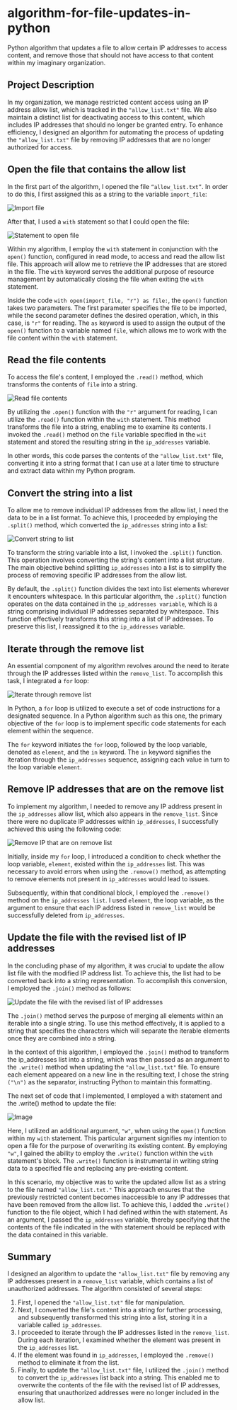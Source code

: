 # algorithm-for-file-updates-in-python

Python algorithm that updates a file to allow certain IP addresses to access content, and remove those that should not have access to that content within my imaginary organization.

## Project Description

In my organization, we manage restricted content access using an IP address allow list, which is tracked in the ```"allow_list.txt"``` file. We also maintain a distinct list for deactivating access to this content, which includes IP addresses that should no longer be granted entry. To enhance efficiency, I designed an algorithm for automating the process of updating the ```"allow_list.txt"``` file by removing IP addresses that are no longer authorized for access.

## Open the file that contains the allow list

In the first part of the algorithm, I opened the file ```“allow_list.txt”```. In order to do this, I first assigned this as a string to the variable ```import_file```:

![Import file](https://i.imgur.com/6lyIvFu.png)

After that, I used a ```with``` statement so that I could open the file:

![Statement to open file](https://i.imgur.com/6LZHrzD.png)

Within my algorithm, I employ the ```with``` statement in conjunction with the ```open()``` function, configured in read mode, to access and read the allow list file. This approach will allow me to retrieve the IP addresses that are stored in the file. The ```with``` keyword serves the additional purpose of resource management by automatically closing the file when exiting the ```with``` statement.

Inside the code ```with open(import_file, "r") as file:```, the ```open()``` function takes two parameters. The first parameter specifies the file to be imported, while the second parameter defines the desired operation, which, in this case, is ```"r"``` for reading. The ```as``` keyword is used to assign the output of the ```open()``` function to a variable named ```file```, which allows me to work with the file content within the ```with``` statement.

## Read the file contents

To access the file's content, I employed the ```.read()``` method, which transforms the contents of ```file``` into a string.

![Read file contents](https://i.imgur.com/7AzVooh.png)

By utilizing the ```.open()``` function with the ```"r"``` argument for reading, I can utilize the ```.read()``` function within the ```with``` statement. This method transforms the file into a string, enabling me to examine its contents. I invoked the ```.read()``` method on the ```file``` variable specified in the ```wit``` statement and stored the resulting string in the ```ip_addresses``` variable.

In other words, this code parses the contents of the ```"allow_list.txt"``` file, converting it into a string format that I can use at a later time to structure and extract data within my Python program.

## Convert the string into a list

To allow me to remove individual IP addresses from the allow list, I need the data to be in a list format. To achieve this, I proceeded by employing the ```.split()``` method, which converted the ```ip_addresses``` string into a list:

![Convert string to list](https://i.imgur.com/xkW7s4U.png)

To transform the string variable into a list, I invoked the ```.split()``` function. This operation involves converting the string's content into a list structure. The main objective behind splitting ```ip_addresses``` into a list is to simplify the process of removing specific IP addresses from the allow list.

By default, the ```.split()``` function divides the text into list elements wherever it encounters whitespace. In this particular algorithm, the ```.split()``` function operates on the data contained in the ```ip_addresses variable```, which is a string comprising individual IP addresses separated by whitespace. This function effectively transforms this string into a list of IP addresses. To preserve this list, I reassigned it to the ```ip_addresses``` variable.

## Iterate through the remove list

An essential component of my algorithm revolves around the need to iterate through the IP addresses listed within the ```remove_list```. To accomplish this task, I integrated a ```for``` loop:

![Iterate through remove list](https://i.imgur.com/pcIL5c3.png)

In Python, a ```for``` loop is utilized to execute a set of code instructions for a designated sequence. In a Python algorithm such as this one, the primary objective of the ```for``` loop is to implement specific code statements for each element within the sequence.

The ```for``` keyword initiates the ```for``` loop, followed by the loop variable, denoted as ```element```, and the ```in``` keyword. The ```in``` keyword signifies the iteration through the ```ip_addresses``` sequence, assigning each value in turn to the loop variable ```element```.

## Remove IP addresses that are on the remove list

To implement my algorithm, I needed to remove any IP address present in the ```ip_addresses``` allow list, which also appears in the ```remove_list```. Since there were no duplicate IP addresses within ```ip_addresses```, I successfully achieved this using the following code:

![Remove IP that are on remove list](https://i.imgur.com/oTFa7pG.png)

Initially, inside my ```for``` loop, I introduced a condition to check whether the loop variable, ```element```, existed within the ```ip_addresses``` list. This was necessary to avoid errors when using the ```.remove()``` method, as attempting to remove elements not present in ```ip_addresses``` would lead to issues.

Subsequently, within that conditional block, I employed the ```.remove()``` method on the ```ip_addresses list```. I used ```element```, the loop variable, as the argument to ensure that each IP address listed in ```remove_list``` would be successfully deleted from ```ip_addresses```.

## Update the file with the revised list of IP addresses

In the concluding phase of my algorithm, it was crucial to update the allow list file with the modified IP address list. To achieve this, the list had to be converted back into a string representation. To accomplish this conversion, I employed the ```.join()``` method as follows:

![Update the file with the revised list of IP addresses](https://i.imgur.com/QUDMPia.png)

The ```.join()``` method serves the purpose of merging all elements within an iterable into a single string. To use this method effectively, it is applied to a string that specifies the characters which will separate the iterable elements once they are combined into a string.

In the context of this algorithm, I employed the ```.join()``` method to transform the ip_addresses list into a string, which was then passed as an argument to the ```.write()``` method when updating the ```"allow_list.txt"``` file. To ensure each element appeared on a new line in the resulting text, I chose the string ```("\n")``` as the separator, instructing Python to maintain this formatting.

The next set of code that I implemented, I employed a with statement and the .write() method to update the file:

![Image](https://i.imgur.com/21pctgG.png)

Here, I utilized an additional argument, ```"w"```, when using the ```open()``` function within my ```with``` statement. This particular argument signifies my intention to open a file for the purpose of overwriting its existing content. By employing ```"w"```, I gained the ability to employ the ```.write()``` function within the ```with``` statement's block. The ```.write()``` function is instrumental in writing string data to a specified file and replacing any pre-existing content.

In this scenario, my objective was to write the updated allow list as a string to the file named ```"allow_list.txt."``` This approach ensures that the previously restricted content becomes inaccessible to any IP addresses that have been removed from the allow list. To achieve this, I added the ```.write()``` function to the file object, which I had defined within the with statement. As an argument, I passed the ```ip_addresses``` variable, thereby specifying that the contents of the file indicated in the with statement should be replaced with the data contained in this variable.

## Summary

I designed an algorithm to update the ```"allow_list.txt"``` file by removing any IP addresses present in a ```remove_list``` variable, which contains a list of unauthorized addresses. The algorithm consisted of several steps:

1. First, I opened the ```"allow_list.txt"``` file for manipulation.
2. Next, I converted the file's content into a string for further processing, and subsequently transformed this string into a list, storing it in a variable called ```ip_addresses```.
3. I proceeded to iterate through the IP addresses listed in the ```remove_list```. During each iteration, I examined whether the element was present in the ```ip_addresses``` list.
4. If the element was found in ```ip_addresses```, I employed the ```.remove()``` method to eliminate it from the list.
5. Finally, to update the ```"allow_list.txt"``` file, I utilized the ```.join()``` method to convert the ```ip_addresses``` list back into a string. This enabled me to overwrite the contents of the file with the revised list of IP addresses, ensuring that unauthorized addresses were no longer included in the allow list.
